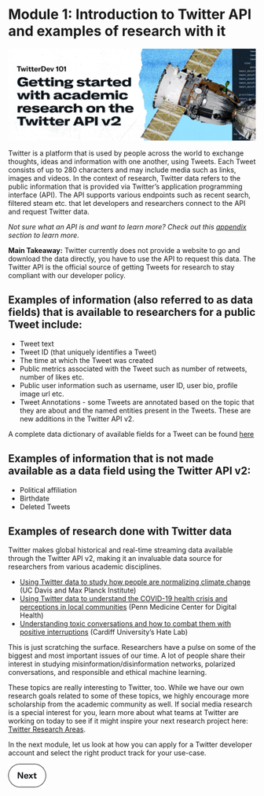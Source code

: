 # Module 1: Introduction to Twitter API and examples of research with it

![banner](../assets/banner.png)

Twitter is a platform that is used by people across the world to exchange thoughts, ideas and information with one another, using Tweets. Each Tweet consists of up to 280 characters and may include media such as links, images and videos. In the context of research, Twitter data refers to the public information that is provided via Twitter’s application programming interface (API). The API supports various endpoints such as recent search, filtered steam etc. that let developers and researchers connect to the API and request Twitter data.

*Not sure what an API is and want to learn more? Check out this [appendix](./0-appendix.md) section to learn more.*

**Main Takeaway:** Twitter currently does not provide a website to go and download the data directly, you have to use the API to request this data. The Twitter API is the official source of getting Tweets for research to stay compliant with our developer policy.

## Examples of information (also referred to as data fields) that is available to researchers for a public Tweet include:

- Tweet text
- Tweet ID (that uniquely identifies a Tweet)
- The time at which the Tweet was created
- Public metrics associated with the Tweet such as number of retweets, number of likes etc.
- Public user information such as username, user ID, user bio, profile image url etc.
- Tweet Annotations - some Tweets are annotated based on the topic that they are about and the named entities present in the Tweets. These are new additions in the Twitter API v2.

A complete data dictionary of available fields for a Tweet can be found [here](https://developer.twitter.com/en/docs/twitter-api/data-dictionary/object-model/tweet)

## Examples of information that is not made available as a data field using the Twitter API v2:

- Political affiliation
- Birthdate
- Deleted Tweets

## Examples of research done with Twitter data

Twitter makes global historical and real-time streaming data available through the Twitter API v2, making it an invaluable data source for researchers from various academic disciplines.

- [Using Twitter data to study how people are normalizing climate change](https://developer.twitter.com/en/use-cases/success-stories/uc-davis-max-planck-institute) (UC Davis and Max Planck Institute)
- [Using Twitter data to understand the COVID-19 health crisis and perceptions in local communities](https://developer.twitter.com/en/use-cases/success-stories/penn) (Penn Medicine Center for Digital Health)
- [Understanding toxic conversations and how to combat them with positive interruptions](https://developer.twitter.com/en/use-cases/success-stories/hatelab) (Cardiff University’s Hate Lab)

This is just scratching the surface. Researchers have a pulse on some of the biggest and most important issues of our time. A lot of people share their interest in studying misinformation/disinformation networks, polarized conversations, and responsible and ethical machine learning.

These topics are really interesting to Twitter, too. While we have our own research goals related to some of these topics, we highly encourage more scholarship from the academic community as well. If social media research is a special interest for you, learn more about what teams at Twitter are working on today to see if it might inspire your next research project here: [Twitter Research Areas](https://developer.twitter.com/en/use-cases/do-research/academic-research/research-areas).

In the next module, let us look at how you can apply for a Twitter developer account and select the right product track for your use-case.

[![Next](../assets/next.png)](../modules/2-choosing-the-right-product-track.md)
